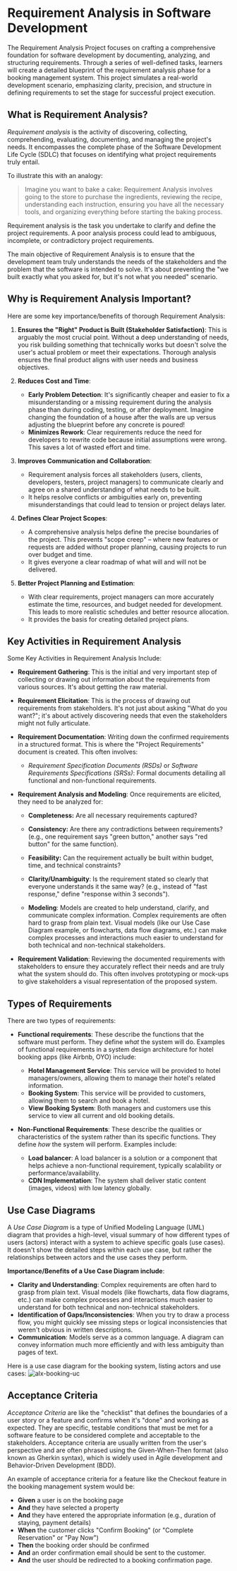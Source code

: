# Requirement Analysis in Software Development

The Requirement Analysis Project focuses on crafting a comprehensive foundation for software development by documenting, analyzing, and structuring requirements. Through a series of well-defined tasks, learners will create a detailed blueprint of the requirement analysis phase for a booking management system. This project simulates a real-world development scenario, emphasizing clarity, precision, and structure in defining requirements to set the stage for successful project execution.

## What is Requirement Analysis?

*Requirement analysis* is the activity of discovering, collecting, comprehending, evaluating, documenting, and managing the project's needs. It encompasses the complete phase of the Software Development Life Cycle (SDLC) that focuses on identifying what project requirements truly entail.

To illustrate this with an analogy:
> Imagine you want to bake a cake:
> Requirement Analysis involves going to the store to purchase the ingredients, reviewing the recipe, understanding each instruction, ensuring you have all the necessary tools, and organizing everything before starting the baking process.

Requirement analysis is the task you undertake to clarify and define the project requirements. A poor analysis process could lead to ambiguous, incomplete, or contradictory project requirements.

The main objective of Requirement Analysis is to ensure that the development team truly understands the needs of the stakeholders and the problem that the software is intended to solve. It's about preventing the "we built exactly what you asked for, but it's not what you needed" scenario.

## Why is Requirement Analysis Important?

Here are some key importance/benefits of thorough Requirement Analysis:

1.  **Ensures the "Right" Product is Built (Stakeholder Satisfaction)**: This is arguably the most crucial point. Without a deep understanding of needs, you risk building something that technically works but doesn't solve the user's actual problem or meet their expectations. Thorough analysis ensures the final product aligns with user needs and business objectives.

2.  **Reduces Cost and Time**:
    * **Early Problem Detection**: It's significantly cheaper and easier to fix a misunderstanding or a missing requirement during the analysis phase than during coding, testing, or after deployment. Imagine changing the foundation of a house after the walls are up versus adjusting the blueprint before any concrete is poured!
    * **Minimizes Rework**: Clear requirements reduce the need for developers to rewrite code because initial assumptions were wrong. This saves a lot of wasted effort and time.

3.  **Improves Communication and Collaboration**:
    * Requirement analysis forces all stakeholders (users, clients, developers, testers, project managers) to communicate clearly and agree on a shared understanding of what needs to be built.
    * It helps resolve conflicts or ambiguities early on, preventing misunderstandings that could lead to tension or project delays later.

4.  **Defines Clear Project Scopes**:
    * A comprehensive analysis helps define the precise boundaries of the project. This prevents "scope creep" – where new features or requests are added without proper planning, causing projects to run over budget and time.
    * It gives everyone a clear roadmap of what will and will not be delivered.

5.  **Better Project Planning and Estimation**:
    * With clear requirements, project managers can more accurately estimate the time, resources, and budget needed for development. This leads to more realistic schedules and better resource allocation.
    * It provides the basis for creating detailed project plans.

## Key Activities in Requirement Analysis

Some Key Activities in Requirement Analysis Include:

* **Requirement Gathering**:
    This is the initial and very important step of collecting or drawing out information about the requirements from various sources. It's about getting the raw material.

* **Requirement Elicitation**:
    This is the process of drawing out requirements from stakeholders. It's not just about asking "What do you want?"; it's about actively discovering needs that even the stakeholders might not fully articulate.

* **Requirement Documentation**:
    Writing down the confirmed requirements in a structured format. This is where the "Project Requirements" document is created. This often involves:
    * *Requirement Specification Documents (RSDs)* or *Software Requirements Specifications (SRSs)*: Formal documents detailing all functional and non-functional requirements.

* **Requirement Analysis and Modeling**:
    Once requirements are elicited, they need to be analyzed for:
    * **Completeness:** Are all necessary requirements captured?
    * **Consistency:** Are there any contradictions between requirements? (e.g., one requirement says "green button," another says "red button" for the same function).
    * **Feasibility:** Can the requirement actually be built within budget, time, and technical constraints?
    * **Clarity/Unambiguity**: Is the requirement stated so clearly that everyone understands it the same way? (e.g., instead of "fast response," define "response within 3 seconds").

    * **Modeling**:
        Models are created to help understand, clarify, and communicate complex information. Complex requirements are often hard to grasp from plain text. Visual models (like our Use Case Diagram example, or flowcharts, data flow diagrams, etc.) can make complex processes and interactions much easier to understand for both technical and non-technical stakeholders.

* **Requirement Validation**:
    Reviewing the documented requirements with stakeholders to ensure they accurately reflect their needs and are truly what the system should do. This often involves prototyping or mock-ups to give stakeholders a visual representation of the proposed system.

## Types of Requirements

There are two types of requirements:

* **Functional requirements**:
    These describe the functions that the software must perform. They define *what* the system will do. Examples of functional requirements in a system design architecture for hotel booking apps (like Airbnb, OYO) include:
    * **Hotel Management Service**: This service will be provided to hotel managers/owners, allowing them to manage their hotel's related information.
    * **Booking System**: This service will be provided to customers, allowing them to search and book a hotel.
    * **View Booking System**: Both managers and customers use this service to view all current and old booking details.

* **Non-Functional Requirements**:
    These describe the qualities or characteristics of the system rather than its specific functions. They define *how* the system will perform. Examples include:
    * **Load balancer**: A load balancer is a solution or a component that helps achieve a non-functional requirement, typically scalability or performance/availability.
    * **CDN Implementation**: The system shall deliver static content (images, videos) with low latency globally.

## Use Case Diagrams

A *Use Case Diagram* is a type of Unified Modeling Language (UML) diagram that provides a high-level, visual summary of how different types of users (actors) interact with a system to achieve specific goals (use cases). It doesn't show the detailed steps within each use case, but rather the relationships between actors and the use cases they perform.

**Importance/Benefits of a Use Case Diagram include**:
* **Clarity and Understanding**: Complex requirements are often hard to grasp from plain text. Visual models (like flowcharts, data flow diagrams, etc.) can make complex processes and interactions much easier to understand for both technical and non-technical stakeholders.
* **Identification of Gaps/Inconsistencies**: When you try to draw a process flow, you might quickly see missing steps or logical inconsistencies that weren't obvious in written descriptions.
* **Communication**: Models serve as a common language. A diagram can convey information much more efficiently and with less ambiguity than pages of text.

Here is a use case diagram for the booking system, listing actors and use cases:
![alx-booking-uc](https://github.com/user-attachments/assets/318482b7-9ea7-4d2b-84ac-28dd963b5eea)

## Acceptance Criteria

*Acceptance Criteria* are like the "checklist" that defines the boundaries of a user story or a feature and confirms when it's "done" and working as expected. They are specific, testable conditions that must be met for a software feature to be considered complete and acceptable to the stakeholders. Acceptance criteria are usually written from the user's perspective and are often phrased using the Given-When-Then format (also known as Gherkin syntax), which is widely used in Agile development and Behavior-Driven Development (BDD).

An example of acceptance criteria for a feature like the Checkout feature in the booking management system would be:

* **Given** a user is on the booking page
* **And** they have selected a property
* **And** they have entered the appropriate information (e.g., duration of staying, payment details)
* **When** the customer clicks "Confirm Booking" (or "Complete Reservation" or "Pay Now")
* **Then** the booking order should be confirmed
* **And** an order confirmation email should be sent to the customer.
* **And** the user should be redirected to a booking confirmation page.
